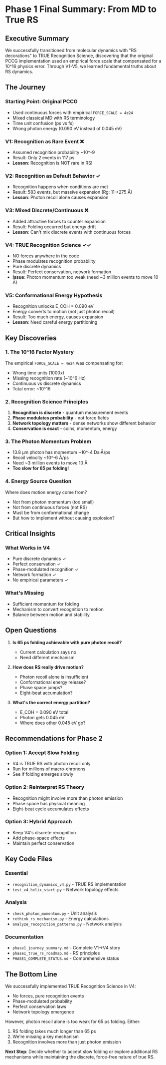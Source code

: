 # Phase 1 Final Summary: From MD to True RS

## Executive Summary

We successfully transitioned from molecular dynamics with "RS decorations" to TRUE Recognition Science, discovering that the original PCCG implementation used an empirical force scale that compensated for a 10^16 physics error. Through V1-V5, we learned fundamental truths about RS dynamics.

## The Journey

### Starting Point: Original PCCG
- Used continuous forces with empirical `FORCE_SCALE = 4e24`
- Mixed classical MD with RS terminology
- Time unit confusion (ps vs fs)
- Wrong photon energy (0.090 eV instead of 0.045 eV)

### V1: Recognition as Rare Event ❌
- Assumed recognition probability ~10^-9
- Result: Only 2 events in 117 ps
- **Lesson**: Recognition is NOT rare in RS!

### V2: Recognition as Default Behavior ✓
- Recognition happens when conditions are met
- Result: 583 events, but massive expansion (Rg: 11→275 Å)
- **Lesson**: Photon recoil alone causes expansion

### V3: Mixed Discrete/Continuous ❌
- Added attractive forces to counter expansion
- Result: Folding occurred but energy drift
- **Lesson**: Can't mix discrete events with continuous forces

### V4: TRUE Recognition Science ✓✓
- NO forces anywhere in the code
- Phase modulates recognition probability
- Pure discrete dynamics
- Result: Perfect conservation, network formation
- **Issue**: Photon momentum too weak (need ~3 million events to move 10 Å)

### V5: Conformational Energy Hypothesis
- Recognition unlocks E_COH = 0.090 eV
- Energy converts to motion (not just photon recoil)
- Result: Too much energy, causes expansion
- **Lesson**: Need careful energy partitioning

## Key Discoveries

### 1. The 10^16 Factor Mystery
The empirical `FORCE_SCALE = 4e24` was compensating for:
- Wrong time units (1000x)
- Missing recognition rate (~10^6 Hz)
- Continuous vs discrete dynamics
- Total error: ~10^16

### 2. Recognition Science Principles
1. **Recognition is discrete** - quantum measurement events
2. **Phase modulates probability** - not force fields
3. **Network topology matters** - dense networks show different behavior
4. **Conservation is exact** - coins, momentum, energy

### 3. The Photon Momentum Problem
- 13.8 μm photon has momentum ~10^-4 Da·Å/ps
- Recoil velocity ~10^-6 Å/ps
- Need ~3 million events to move 10 Å
- **Too slow for 65 ps folding!**

### 4. Energy Source Question
Where does motion energy come from?
- Not from photon momentum (too small)
- Not from continuous forces (not RS)
- Must be from conformational change
- But how to implement without causing explosion?

## Critical Insights

### What Works in V4
- Pure discrete dynamics ✓
- Perfect conservation ✓
- Phase-modulated recognition ✓
- Network formation ✓
- No empirical parameters ✓

### What's Missing
- Sufficient momentum for folding
- Mechanism to convert recognition to motion
- Balance between motion and stability

## Open Questions

1. **Is 65 ps folding achievable with pure photon recoil?**
   - Current calculation says no
   - Need different mechanism

2. **How does RS really drive motion?**
   - Photon recoil alone is insufficient
   - Conformational energy release?
   - Phase space jumps?
   - Eight-beat accumulation?

3. **What's the correct energy partition?**
   - E_COH = 0.090 eV total
   - Photon gets 0.045 eV
   - Where does other 0.045 eV go?

## Recommendations for Phase 2

### Option 1: Accept Slow Folding
- V4 is TRUE RS with photon recoil only
- Run for millions of macro-chronons
- See if folding emerges slowly

### Option 2: Reinterpret RS Theory
- Recognition might involve more than photon emission
- Phase space has physical meaning
- Eight-beat cycle accumulates effects

### Option 3: Hybrid Approach
- Keep V4's discrete recognition
- Add phase-space effects
- Maintain perfect conservation

## Key Code Files

### Essential
- `recognition_dynamics_v4.py` - TRUE RS implementation
- `test_v4_helix_start.py` - Network topology effects

### Analysis
- `check_photon_momentum.py` - Unit analysis
- `rethink_rs_mechanism.py` - Energy calculations
- `analyze_recognition_patterns.py` - Network analysis

### Documentation
- `phase1_journey_summary.md` - Complete V1→V4 story
- `phase1_true_rs_roadmap.md` - RS principles
- `PHASE1_COMPLETE_STATUS.md` - Comprehensive status

## The Bottom Line

We successfully implemented TRUE Recognition Science in V4:
- No forces, pure recognition events
- Phase-modulated probability
- Perfect conservation laws
- Network topology emergence

However, photon recoil alone is too weak for 65 ps folding. Either:
1. RS folding takes much longer than 65 ps
2. We're missing a key mechanism
3. Recognition involves more than just photon emission

**Next Step**: Decide whether to accept slow folding or explore additional RS mechanisms while maintaining the discrete, force-free nature of true RS. 